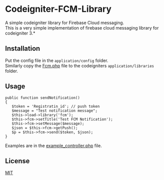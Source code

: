 # Codeigniter-FCM-Library

A simple codeigniter library for Firebase Cloud messaging.\
This is a very simple implementation of firebase cloud messaging library for codeigniter 3.*

## Installation

Put the config file in the `application/config` folder.\
Similarly copy the [Fcm.php](https://github.com/owizeo/Codeigniter-FCM-Library/blob/master/library/Fcm.php) file to the codeigniters `application/libraries` folder.



## Usage


```
public function sendNotification()
{
   $token = 'Registratin_id'; // push token
   $message = "Test notification message";
   $this->load->library('fcm');
   $this->fcm->setTitle('Test FCM Notification');
   $this->fcm->setMessage($message);
   $json = $this->fcm->getPush();
   $p = $this->fcm->send($token, $json);
}
````
Examples are in the [example_controller.php](https://github.com/owizeo/Codeigniter-FCM-Library/blob/master/example_controller.php) file.

## License
[MIT](https://github.com/owizeo/Codeigniter-FCM-Library/blob/master/LICENSE)
